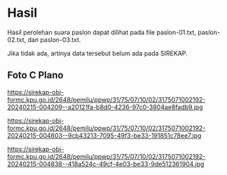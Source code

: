 # Hasil

Hasil perolehan suara paslon dapat dilihat pada file paslon-01.txt, paslon-02.txt, dan paslon-03.txt.

Jika tidak ada, artinya data tersebut belum ada pada SIREKAP.

## Foto C Plano

https://sirekap-obj-formc.kpu.go.id/2648/pemilu/ppwp/31/75/07/10/02/3175071002192-20240215-004209--a20121fa-b8d0-4236-97c0-3804ae8fadb9.jpg

https://sirekap-obj-formc.kpu.go.id/2648/pemilu/ppwp/31/75/07/10/02/3175071002192-20240215-004603--9cb43213-7095-49f3-be33-191851c78ee7.jpg

https://sirekap-obj-formc.kpu.go.id/2648/pemilu/ppwp/31/75/07/10/02/3175071002192-20240215-004838--418a524c-49cf-4e03-be33-9de512361904.jpg
